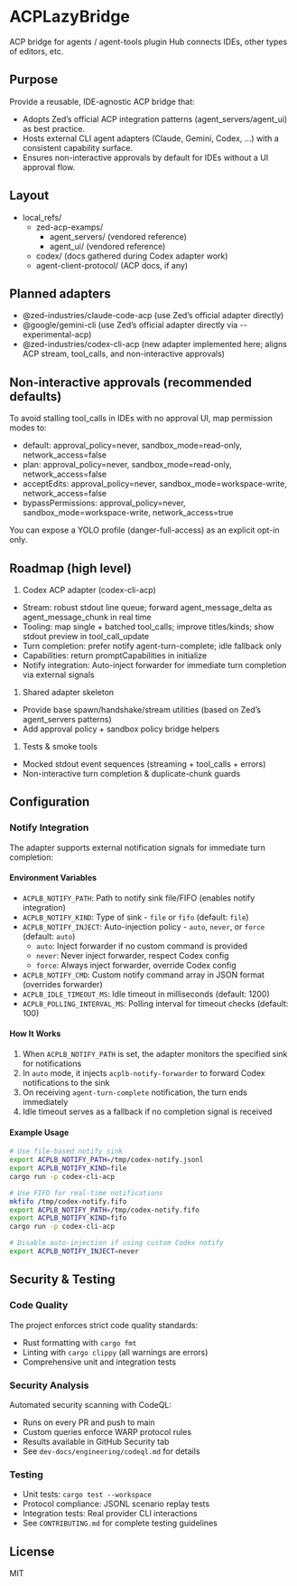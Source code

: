 # ACPLazyBridge

ACP bridge for agents / agent-tools plugin Hub connects IDEs, other types of editors, etc.

## Purpose

Provide a reusable, IDE-agnostic ACP bridge that:

- Adopts Zed’s official ACP integration patterns (agent_servers/agent_ui) as best practice.
- Hosts external CLI agent adapters (Claude, Gemini, Codex, …) with a consistent capability surface.
- Ensures non-interactive approvals by default for IDEs without a UI approval flow.

## Layout

- local_refs/
  - zed-acp-examps/
    - agent_servers/ (vendored reference)
    - agent_ui/ (vendored reference)
  - codex/ (docs gathered during Codex adapter work)
  - agent-client-protocol/ (ACP docs, if any)

## Planned adapters

- @zed-industries/claude-code-acp (use Zed’s official adapter directly)
- @google/gemini-cli (use Zed’s official adapter directly via --experimental-acp)
- @zed-industries/codex-cli-acp (new adapter implemented here; aligns ACP stream, tool_calls, and non-interactive approvals)

## Non‑interactive approvals (recommended defaults)

To avoid stalling tool_calls in IDEs with no approval UI, map permission modes to:

- default:  approval_policy=never, sandbox_mode=read-only,      network_access=false
- plan:     approval_policy=never, sandbox_mode=read-only,      network_access=false
- acceptEdits:       approval_policy=never, sandbox_mode=workspace-write, network_access=false
- bypassPermissions: approval_policy=never, sandbox_mode=workspace-write, network_access=true

You can expose a YOLO profile (danger-full-access) as an explicit opt-in only.

## Roadmap (high level)

1. Codex ACP adapter (codex-cli-acp)

- Stream: robust stdout line queue; forward agent_message_delta as agent_message_chunk in real time
- Tooling: map single + batched tool_calls; improve titles/kinds; show stdout preview in tool_call_update
- Turn completion: prefer notify agent-turn-complete; idle fallback only
- Capabilities: return promptCapabilities in initialize
- Notify integration: Auto-inject forwarder for immediate turn completion via external signals

1. Shared adapter skeleton

- Provide base spawn/handshake/stream utilities (based on Zed’s agent_servers patterns)
- Add approval policy + sandbox policy bridge helpers

1. Tests & smoke tools

- Mocked stdout event sequences (streaming + tool_calls + errors)
- Non-interactive turn completion & duplicate-chunk guards

## Configuration

### Notify Integration

The adapter supports external notification signals for immediate turn completion:

#### Environment Variables

- `ACPLB_NOTIFY_PATH`: Path to notify sink file/FIFO (enables notify integration)
- `ACPLB_NOTIFY_KIND`: Type of sink - `file` or `fifo` (default: `file`)
- `ACPLB_NOTIFY_INJECT`: Auto-injection policy - `auto`, `never`, or `force` (default: `auto`)
  - `auto`: Inject forwarder if no custom command is provided
  - `never`: Never inject forwarder, respect Codex config
  - `force`: Always inject forwarder, override Codex config
- `ACPLB_NOTIFY_CMD`: Custom notify command array in JSON format (overrides forwarder)
- `ACPLB_IDLE_TIMEOUT_MS`: Idle timeout in milliseconds (default: 1200)
- `ACPLB_POLLING_INTERVAL_MS`: Polling interval for timeout checks (default: 100)

#### How It Works

1. When `ACPLB_NOTIFY_PATH` is set, the adapter monitors the specified sink for notifications
2. In `auto` mode, it injects `acplb-notify-forwarder` to forward Codex notifications to the sink
3. On receiving `agent-turn-complete` notification, the turn ends immediately
4. Idle timeout serves as a fallback if no completion signal is received

#### Example Usage

```bash
# Use file-based notify sink
export ACPLB_NOTIFY_PATH=/tmp/codex-notify.jsonl
export ACPLB_NOTIFY_KIND=file
cargo run -p codex-cli-acp

# Use FIFO for real-time notifications
mkfifo /tmp/codex-notify.fifo
export ACPLB_NOTIFY_PATH=/tmp/codex-notify.fifo
export ACPLB_NOTIFY_KIND=fifo
cargo run -p codex-cli-acp

# Disable auto-injection if using custom Codex notify
export ACPLB_NOTIFY_INJECT=never
```

## Security & Testing

### Code Quality
The project enforces strict code quality standards:
- Rust formatting with `cargo fmt`
- Linting with `cargo clippy` (all warnings are errors)
- Comprehensive unit and integration tests

### Security Analysis
Automated security scanning with CodeQL:
- Runs on every PR and push to main
- Custom queries enforce WARP protocol rules
- Results available in GitHub Security tab
- See `dev-docs/engineering/codeql.md` for details

### Testing
- Unit tests: `cargo test --workspace`
- Protocol compliance: JSONL scenario replay tests
- Integration tests: Real provider CLI interactions
- See `CONTRIBUTING.md` for complete testing guidelines

## License

MIT

